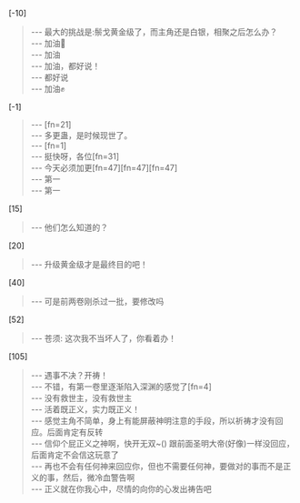 
[-10] 
>--- 最大的挑战是:鬃戈黄金级了，而主角还是白银，相聚之后怎么办？<br>
>--- 加油💪<br>
>--- 加油<br>
>--- 加油，都好说！<br>
>--- 都好说<br>
>--- 加油✊<br>

[-1] 
>--- [fn=21]<br>
>--- 多更蛊，是时候现世了。<br>
>--- [fn=1]<br>
>--- 挺快呀，各位[fn=31]<br>
>--- 今天必须加更[fn=47][fn=47][fn=47]<br>
>--- 第一<br>
>--- 第一<br>

[15] 
>--- 他们怎么知道的？<br>

[20] 
>--- 升级黄金级才是最终目的吧！<br>

[40] 
>--- 可是前两卷刚杀过一批，要修改吗<br>

[52] 
>--- 苍须: 这次我不当坏人了，你看着办！<br>

[105] 
>--- 遇事不决？开祷！<br>
>--- 不错，有第一卷里逐渐陷入深渊的感觉了[fn=4]<br>
>--- 没有救世主，没有救世主<br>
>--- 活着既正义，实力既正义！<br>
>--- 感觉主角不简单，身上有能屏蔽神明注意的手段，所以祈祷才没有回应。后面肯定有反转<br>
>--- 信仰个屁正义之神啊，快开无双~()
跟前面圣明大帝(好像)一样没回应，后面肯定不会信这玩意了<br>
>--- 再也不会有任何神来回应你，但也不需要任何神，要做对的事而不是正义的事，然后，微冷血警告啊<br>
>--- 正义就在你我心中，尽情的向你的心发出祷告吧<br>

